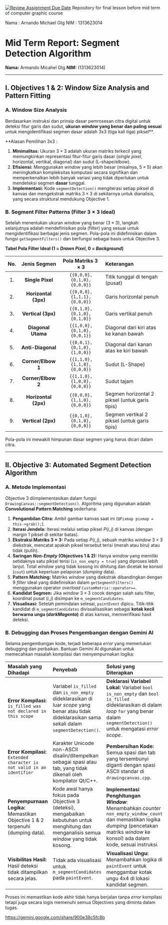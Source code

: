 [![Review Assignment Due Date](https://classroom.github.com/assets/deadline-readme-button-22041afd0340ce965d47ae6ef1cefeee28c7c493a6346c4f15d667ab976d596c.svg)](https://classroom.github.com/a/ZCO_vauY)
Repository for final lesson before mid term of computer graphic course

Nama : Arnando Michael Gtg
NIM : 1313623014

# Mid Term Report: Segment Detection Algorithm

**Nama:** Armando Micahel Gtg
**NIM:** (1313623014)

---

## I. Objectives 1 & 2: Window Size Analysis and Pattern Fitting

### A. Window Size Analysis

Berdasarkan instruksi dan prinsip dasar pemrosesan citra digital untuk deteksi fitur garis dan sudut, **ukuran *window* yang benar dan paling sesuai** untuk mengidentifikasi segmen dasar adalah 3x3 (tiga kali tiga) piksel**.

**Alasan Pemilihan 3x3 :
1.  **Minimalitas:** Ukuran $3 \times 3$ adalah ukuran matriks terkecil yang memungkinkan representasi fitur-fitur garis dasar (*single pixel*, horizontal, vertikal, diagonal) dan sudut (L-shape/elbow).
2.  **Efisiensi:** Menggunakan *window* yang lebih besar (misalnya, $5 \times 5$) akan meningkatkan kompleksitas komputasi secara signifikan dan memperkenalkan lebih banyak variasi yang tidak diperlukan untuk mendeteksi segmen **dasar** tunggal.
3.  **Implementasi:** Kode `segmentDetection()` mengiterasi setiap piksel di kanvas dan mengekstrak matriks $3 \times 3$ di sekitarnya untuk dianalisis, yang secara struktural mendukung Objective 1.

### B. Segment Filter Patterns (Filter $3 \times 3$ Ideal)

Setelah menentukan ukuran *window* yang benar ($3 \times 3$), langkah selanjutnya adalah mendefinisikan pola (filter) yang sesuai untuk mengidentifikasi berbagai jenis segmen. Pola-pola ini didefinisikan dalam fungsi `getSegmentFilters()` dan berfungsi sebagai basis untuk Objective 3.

**Tabel Pola Filter Ideal ($1$ = *Drawn Pixel*, $0$ = *Background*)**

| No. | Jenis Segmen | Pola Matriks $3 \times 3$ | Keterangan |
| :---: | :---: | :---: | :--- |
| 1. | **Single Pixel** | `{{0,0,0}, {0,1,0}, {0,0,0}}` | Titik tunggal di tengah (pusat) |
| 2. | **Horizontal (3px)** | `{{0,0,0}, {1,1,1}, {0,0,0}}` | Garis horizontal penuh |
| 3. | **Vertical (3px)** | `{{0,1,0}, {0,1,0}, {0,1,0}}` | Garis vertikal penuh |
| 4. | **Diagonal Utama** | `{{1,0,0}, {0,1,0}, {0,0,1}}` | Diagonal dari kiri atas ke kanan bawah |
| 5. | **Anti-Diagonal** | `{{0,0,1}, {0,1,0}, {1,0,0}}` | Diagonal dari kanan atas ke kiri bawah |
| 6. | **Corner/Elbow 1** | `{{1,1,0}, {1,1,0}, {0,0,0}}` | Sudut (L-Shape) |
| 7. | **Corner/Elbow 2** | `{{1,1,0}, {1,0,0}, {0,0,0}}` | Sudut tajam |
| 8. | **Horizontal (2px)** | `{{0,0,0}, {1,1,0}, {0,0,0}}` | Segmen horizontal 2 piksel (untuk garis tipis) |
| 9. | **Vertical (2px)** | `{{0,1,0}, {0,1,0}, {0,0,0}}` | Segmen vertikal 2 piksel (untuk garis tipis) |

Pola-pola ini mewakili himpunan dasar segmen yang harus dicari dalam citra.

---

## II. Objective 3: Automated Segment Detection Algorithm

### A. Metode Implementasi

Objective 3 diimplementasikan dalam fungsi `DrawingCanvas::segmentDetection()`. Algoritma yang digunakan adalah **Convolutional Pattern Matching** sederhana:

1.  **Pengambilan Citra:** Ambil gambar kanvas saat ini (`QPixmap pixmap = this->grab();`).
2.  **Iterasi Jendela:** Iterasi melalui setiap piksel $P(i, j)$ di kanvas (dengan margin 1 piksel di sekitar batas).
3.  **Ekstraksi Matriks $3 \times 3$:** Pada setiap $P(i, j)$, sebuah matriks *window* $3 \times 3$ diekstrak, mencatat apakah piksel tersebut terisi (merah atau biru) atau tidak (putih).
4.  **Saringan *Non-Empty* (Objectives 1 & 2):** Hanya *window* yang memiliki setidaknya satu piksel terisi (`is_non_empty = true`) yang diproses lebih lanjut. Total *window* yang tidak kosong ini dihitung dan dicetak ke konsol (`cout`) untuk keperluan pelaporan (*dumping* data).
5.  **Pattern Matching:** Matriks *window* yang diekstrak dibandingkan dengan 9 *filter* ideal yang didefinisikan dalam `getSegmentFilters()` menggunakan operator *overload* `CustomMatrix::operator==`.
6.  **Kandidat Segmen:** Jika *window* $3 \times 3$ cocok dengan salah satu filter, koordinat pusat $(i, j)$ disimpan ke `m_segmentCandidates`.
7.  **Visualisasi:** Setelah pemindaian selesai, `paintEvent` dipicu. Titik-titik kandidat di `m_segmentCandidates` divisualisasikan sebagai **kotak kecil berwarna ungu (*darkMagenta*)** di atas kanvas, memverifikasi hasil deteksi.

### B. Debugging dan Proses Pengembangan dengan Gemini AI

Selama pengembangan kode, terjadi beberapa *error* yang memerlukan debugging dan perbaikan. Bantuan Gemini AI digunakan untuk memecahkan masalah kompilasi dan menyempurnakan logika:

| Masalah yang Dihadapi | Penyebab | Solusi yang Diterapkan |
| :--- | :--- | :--- |
| **Error Kompilasi:** `is_filled was not declared in this scope` | Variabel `is_filled` dan `is_non_empty` dideklarasikan di luar *scope* yang benar atau tidak dideklarasikan sama sekali dalam `segmentDetection()`. | **Deklarasi Variabel Lokal:** Variabel `bool is_non_empty` dan `bool is_filled` dideklarasikan di dalam *loop* `for` yang benar dalam `segmentDetection()` untuk mengatasi *error* *scope*. |
| **Error Kompilasi:** `Extended character is not valid in an identifier` | Karakter Unicode non-ASCII disalin/ditempelkan sebagai spasi atau tab, yang tidak dikenali oleh kompilator Qt/C++. | **Pembersihan Kode:** Semua spasi dan tab yang tersembunyi diganti dengan spasi ASCII standar di `drawingcanvas.cpp`. |
| **Penyempurnaan Logika:** Memastikan Objective 1 & 2 terpenuhi (dumping data). | Kode awal hanya fokus pada Objective 3 (deteksi), mengabaikan kebutuhan untuk menghitung dan menganalisis semua *window* yang tidak kosong. | **Implementasi Penghitungan *Window***: Menambahkan *counter* `non_empty_window_count` dan memastikan logika *dumping* (pencetakan matriks *window* ke konsol) ada dalam kode, sesuai instruksi. |
| **Visibilitas Hasil:** Hasil deteksi tidak ditampilkan secara jelas. | Tidak ada visualisasi untuk `m_segmentCandidates` pada `paintEvent`. | **Visualisasi Ungu:** Menambahkan logika di `paintEvent` untuk menggambar kotak ungu 4x4 di lokasi kandidat segmen. |

Proses ini memastikan kode akhir tidak hanya berjalan tanpa *error* kompilasi tetapi juga secara logis memenuhi semua Objectives yang diminta dalam tugas.

https://gemini.google.com/share/900e38c5fc8b
